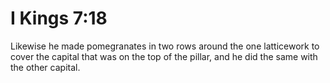 # I Kings 7:18

Likewise he made pomegranates in two rows around the one latticework to cover the capital that was on the top of the pillar, and he did the same with the other capital.
